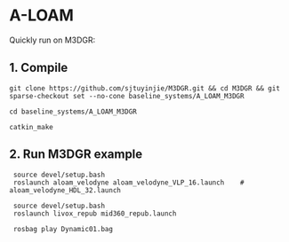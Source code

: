 # A-LOAM
Quickly run on M3DGR:

## 1. Compile
```
git clone https://github.com/sjtuyinjie/M3DGR.git && cd M3DGR && git sparse-checkout set --no-cone baseline_systems/A_LOAM_M3DGR

cd baseline_systems/A_LOAM_M3DGR

catkin_make
```
## 2. Run M3DGR example
```
 source devel/setup.bash
 roslaunch aloam_velodyne aloam_velodyne_VLP_16.launch    # aloam_velodyne_HDL_32.launch
 
 source devel/setup.bash
 roslaunch livox_repub mid360_repub.launch
 
 rosbag play Dynamic01.bag

```
